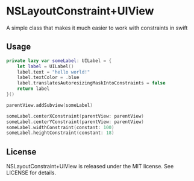 # NSLayoutConstraint+UIView
A simple class that makes it much easier to work with constraints in swift

## Usage

```swift
private lazy var someLabel: UILabel = {
    let label = UILabel()
    label.text = "hello world!"
    label.textColor = .blue
    label.translatesAutoresizingMaskIntoConstraints = false
    return label
}()

parentView.addSubview(someLabel)

someLabel.centerXConstraint(parentView: parentView)
someLabel.centerYConstraint(parentView: parentView)
someLabel.widthConstraint(constant: 100)
someLabel.heightConstraint(constant: 18)
```

## License

NSLayoutConstraint+UIView is released under the MIT license. See LICENSE for details.
